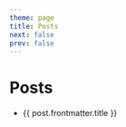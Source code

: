 ```yaml
---
theme: page
title: Posts
next: false
prev: false
---
```


<script setup>
import { data as posts } from '../.vitepress/theme/posts.data.mjs'
</script>

# Posts

<ul>
  <li v-for="post of posts">
    <a :href="post.url">{{ post.frontmatter.title }}</a>
  </li>
</ul>
